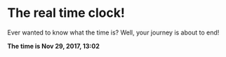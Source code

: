 # The real time clock!

Ever wanted to know what the time is? Well, your journey is about to end!

**The time is Nov 29, 2017, 13:02**